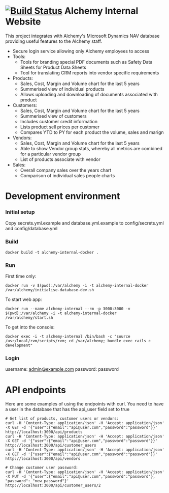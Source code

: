 [![Build Status](https://travis-ci.org/kurtmc/alchemy-internal-website.svg?branch=master)](https://travis-ci.org/kurtmc/alchemy-internal-website)
Alchemy Internal Website
========================
This project integrates with Alchemy's Microsoft Dynamics NAV database
providing useful features to the Alchemy staff.
- Secure login service allowing only Alchemy employees to access
- Tools:
	* Tools for branding special PDF documents such as Safety Data
	  Sheets for Product Data Sheets
	* Tool for translating CRM reports into vendor specific
	  requirements
- Products:
	* Sales, Cost, Margin and Volume chart for the last 5 years
	* Summerised view of individual products
	* Allows uploading and downloading of documents associated with
	  product
- Customers:
	* Sales, Cost, Margin and Volume chart for the last 5 years
	* Summerised view of customers
	* Includes customer credit information
	* Lists product sell prices per customer
	* Compares YTD to PY for each product the volume, sales and marign
- Vendors:
	* Sales, Cost, Margin and Volume chart for the last 5 years
	* Able to show Vendor group stats, whereby all metrics are
	  combined for a particular vendor group
	* List of products associate with vendor
- Sales:
	* Overall company sales over the years chart
	* Comparison of individual sales people charts	

Development environment
=======================

### Initial setup
Copy secrets.yml.example and database.yml.example to config/secrets.yml and
config/database.yml

### Build
```
docker build -t alchemy-internal-docker .
```

### Run
First time only:
```
docker run -v $(pwd):/var/alchemy -i -t alchemy-internal-docker /var/alchemy/initialise-database-dev.sh
```
To start web app:
```
docker run --name alchemy-internal --rm -p 3000:3000 -v $(pwd):/var/alchemy -i -t alchemy-internal-docker /var/alchemy/start.sh
```
To get into the console:
```
docker exec -i -t alchemy-internal /bin/bash -c "source /usr/local/rvm/scripts/rvm; cd /var/alchemy; bundle exec rails c development"
```

### Login
username: admin@example.com
password: password

API endpoints
=============
Here are some examples of using the endpoints with curl. You need to have a user
in the database that has the api_user field set to true
```
# Get list of products, customer users or vendors:
curl -H 'Content-Type: application/json' -H 'Accept: application/json' -X GET -d '{"user":{"email":"api@user.com","password":"password"}}' http://localhost:3000/api/products
curl -H 'Content-Type: application/json' -H 'Accept: application/json' -X GET -d '{"user":{"email":"api@user.com","password":"password"}}' http://localhost:3000/api/customer_users
curl -H 'Content-Type: application/json' -H 'Accept: application/json' -X GET -d '{"user":{"email":"api@user.com","password":"password"}}' http://localhost:3000/api/vendors

# Change customer user password:
curl -H 'Content-Type: application/json' -H 'Accept: application/json' -X PUT -d '{"user":{"email":"api@user.com","password":"password"}, "password": "new_password"}' http://localhost:3000/api/customer_users/2
```
